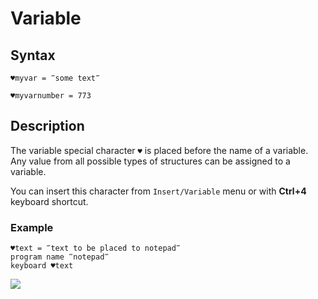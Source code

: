 # Variable

## **Syntax**

```text
♥myvar = ‴some text‴
```

```text
♥myvarnumber = 773
```

## **Description**

The variable special character `♥` is placed before the name of a variable. Any value from all possible types of structures can be assigned to a variable.

You can insert this character from `Insert/Variable` menu or with **Ctrl+4** keyboard shortcut.

### **Example**

```text
♥text = ‴text to be placed to notepad‴
program name ‴notepad‴
keyboard ♥text
```

![](https://manula.r.sizr.io/large/user/7252/img/variable.png)

